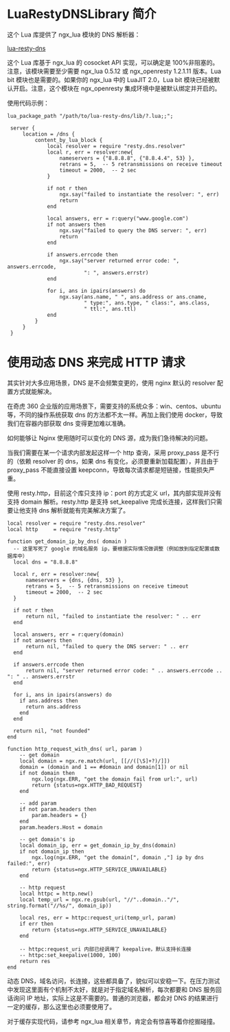 # LuaRestyDNSLibrary 简介

这个 Lua 库提供了 ngx_lua 模块的 DNS 解析器：

[lua-resty-dns](https://github.com/openresty/lua-resty-dns)

这个 Lua 库基于 ngx_lua 的 cosocket API 实现，可以确定是 100%非阻塞的。注意，该模块需要至少需要 ngx_lua 0.5.12 或 ngx_openresty 1.2.1.11 版本。Lua bit 模块也是需要的。如果你的 ngx_lua 中的 LuaJIT 2.0，Lua bit 模块已经被默认开启。注意，这个模块在 ngx_openresty 集成环境中是被默认绑定并开启的。

使用代码示例：

```
lua_package_path "/path/to/lua-resty-dns/lib/?.lua;;";

 server {
     location = /dns {
         content_by_lua_block {
             local resolver = require "resty.dns.resolver"
             local r, err = resolver:new{
                 nameservers = {"8.8.8.8", {"8.8.4.4", 53} },
                 retrans = 5,  -- 5 retransmissions on receive timeout
                 timeout = 2000,  -- 2 sec
             }

             if not r then
                 ngx.say("failed to instantiate the resolver: ", err)
                 return
             end

             local answers, err = r:query("www.google.com")
             if not answers then
                 ngx.say("failed to query the DNS server: ", err)
                 return
             end

             if answers.errcode then
                 ngx.say("server returned error code: ", answers.errcode,
                         ": ", answers.errstr)
             end

             for i, ans in ipairs(answers) do
                 ngx.say(ans.name, " ", ans.address or ans.cname,
                         " type:", ans.type, " class:", ans.class,
                         " ttl:", ans.ttl)
             end
         }
     }
 } 
```

# 使用动态 DNS 来完成 HTTP 请求

其实针对大多应用场景，DNS 是不会频繁变更的，使用 nginx 默认的 resolver 配置方式就能解决。

在奇虎 360 企业版的应用场景下，需要支持的系统众多：win、centos、ubuntu 等，不同的操作系统获取 dns 的方法都不太一样。再加上我们使用 docker，导致我们在容器内部获取 dns 变得更加难以准确。

如何能够让 Nginx 使用随时可以变化的 DNS 源，成为我们急待解决的问题。

当我们需要在某一个请求内部发起这样一个 http 查询，采用 proxy_pass 是不行的（依赖 resolver 的 dns，如果 dns 有变化，必须要重新加载配置），并且由于 proxy_pass 不能直接设置 keepconn，导致每次请求都是短链接，性能损失严重。

使用 resty.http，目前这个库只支持 ip：port 的方式定义 url，其内部实现并没有支持 domain 解析。resty.http 是支持 set_keepalive 完成长连接，这样我们只需要让他支持 dns 解析就能有完美解决方案了。

```
local resolver = require "resty.dns.resolver"
local http     = require "resty.http"

function get_domain_ip_by_dns( domain )
  -- 这里写死了 google 的域名服务 ip，要根据实际情况做调整（例如放到指定配置或数据库中）
  local dns = "8.8.8.8"

  local r, err = resolver:new{
      nameservers = {dns, {dns, 53} },
      retrans = 5,  -- 5 retransmissions on receive timeout
      timeout = 2000,  -- 2 sec
  }

  if not r then
      return nil, "failed to instantiate the resolver: " .. err
  end

  local answers, err = r:query(domain)
  if not answers then
      return nil, "failed to query the DNS server: " .. err
  end

  if answers.errcode then
      return nil, "server returned error code: " .. answers.errcode .. ": " .. answers.errstr
  end

  for i, ans in ipairs(answers) do
    if ans.address then
      return ans.address
    end
  end

  return nil, "not founded"
end

function http_request_with_dns( url, param )
    -- get domain
    local domain = ngx.re.match(url, [[//([\S]+?)/]])
    domain = (domain and 1 == #domain and domain[1]) or nil
    if not domain then
        ngx.log(ngx.ERR, "get the domain fail from url:", url)
        return {status=ngx.HTTP_BAD_REQUEST}
    end

    -- add param
    if not param.headers then
        param.headers = {}
    end
    param.headers.Host = domain

    -- get domain's ip
    local domain_ip, err = get_domain_ip_by_dns(domain)
    if not domain_ip then
        ngx.log(ngx.ERR, "get the domain[", domain ,"] ip by dns failed:", err)
        return {status=ngx.HTTP_SERVICE_UNAVAILABLE}
    end

    -- http request
    local httpc = http.new()
    local temp_url = ngx.re.gsub(url, "//"..domain.."/", string.format("//%s/", domain_ip))

    local res, err = httpc:request_uri(temp_url, param)
    if err then
        return {status=ngx.HTTP_SERVICE_UNAVAILABLE}
    end

    -- httpc:request_uri 内部已经调用了 keepalive，默认支持长连接
    -- httpc:set_keepalive(1000, 100)
    return res
end 
```

动态 DNS，域名访问，长连接，这些都具备了，貌似可以安稳一下。在压力测试中发现这里面有个机制不太好，就是对于指定域名解析，每次都要和 DNS 服务回话询问 IP 地址，实际上这是不需要的。普通的浏览器，都会对 DNS 的结果进行一定的缓存，那么这里也必须要使用了。

对于缓存实现代码，请参考 ngx_lua 相关章节，肯定会有惊喜等着你挖掘碰撞。